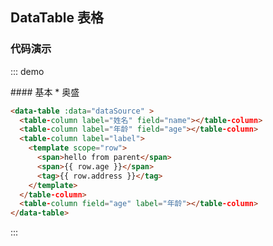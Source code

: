 ## DataTable 表格


### 代码演示

::: demo
<summary>
  #### 基本
  * 奥盛
</summary>

```html
<data-table :data="dataSource" >
  <table-column label="姓名" field="name"></table-column>
  <table-column label="年龄" field="age"></table-column>
  <table-column label="label">
    <template scope="row">
      <span>hello from parent</span>
      <span>{{ row.age }}</span>
      <tag>{{ row.address }}</tag>
    </template>
  </table-column>
  <table-column field="age" label="年龄"></table-column>
</data-table>
```
:::

<script>
export default {
  data() {
    return {
      dataSource: [{
        key: '1',
        name: '胡彦斌',
        age: 32,
        address: '西湖区湖底公园1号',
      }, {
        key: '2',
        name: '胡彦祖',
        age: 42,
        address: '西湖区湖底公园1号',
      }, {
        key: '2',
        name: '胡彦祖2',
        age: 42,
        address: '西湖区湖底公园0号',
      }, {
        key: '2',
        name: '胡彦祖3',
        age: 42,
        address: '西湖区湖底公园2号',
      }, {
        key: '2',
        name: '胡彦祖4',
        age: 42,
        address: '西湖区湖底公园3号',
      },{
        key: '1',
        name: '胡彦斌',
        age: 32,
        address: '西湖区湖底公园1号',
      }, {
        key: '2',
        name: '胡彦祖',
        age: 42,
        address: '西湖区湖底公园1号',
      }, {
        key: '2',
        name: '胡彦祖2',
        age: 42,
        address: '西湖区湖底公园0号',
      }, {
        key: '2',
        name: '胡彦祖3',
        age: 42,
        address: '西湖区湖底公园2号',
      }, {
        key: '2',
        name: '胡彦祖4',
        age: 42,
        address: '西湖区湖底公园3号',
      },{
        key: '1',
        name: '胡彦斌',
        age: 32,
        address: '西湖区湖底公园1号',
      }, {
        key: '2',
        name: '胡彦祖',
        age: 42,
        address: '西湖区湖底公园1号',
      }, {
        key: '2',
        name: '胡彦祖2',
        age: 42,
        address: '西湖区湖底公园0号',
      }, {
        key: '2',
        name: '胡彦祖3',
        age: 42,
        address: '西湖区湖底公园2号',
      }, {
        key: '2',
        name: '胡彦祖4',
        address: '西湖区湖底公园3号',
        age: 42,
      }],

    }
  }
};
</script>
